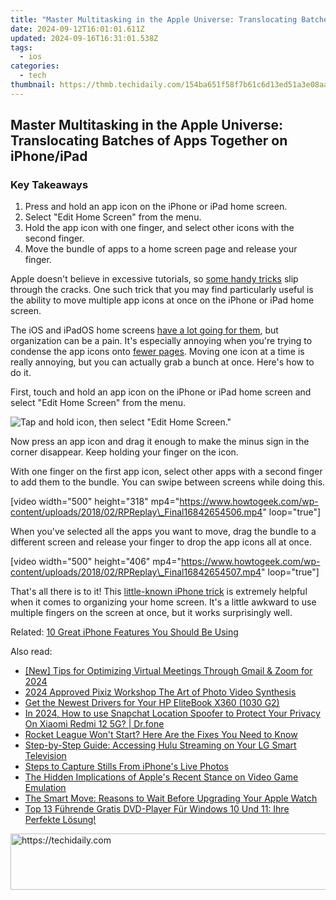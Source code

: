 ```yaml
---
title: "Master Multitasking in the Apple Universe: Translocating Batches of Apps Together on iPhone/iPad"
date: 2024-09-12T16:01:01.611Z
updated: 2024-09-16T16:31:01.538Z
tags:
  - ios
categories:
  - tech
thumbnail: https://thmb.techidaily.com/154ba651f58f7b61c6d13ed51a3e08aab825faff32ad0111bfbaa0c8293dac8c.jpg
---
```


## Master Multitasking in the Apple Universe: Translocating Batches of Apps Together on iPhone/iPad

### Key Takeaways

1. Press and hold an app icon on the iPhone or iPad home screen.
2. Select "Edit Home Screen" from the menu.
3. Hold the app icon with one finger, and select other icons with the second finger.
4. Move the bundle of apps to a home screen page and release your finger.

 Apple doesn't believe in excessive tutorials, so [some handy tricks](https://desktop-recording.techidaily.com/updated-essential-shortcut-knowledge-for-flawless-mac-recordings-for-2024/) slip through the cracks. One such trick that you may find particularly useful is the ability to move multiple app icons at once on the iPhone or iPad home screen.

 The iOS and iPadOS home screens [have a lot going for them](https://youtube-blog.techidaily.com/hythmic-reckonings-top-disruptors-for-mobile-devices-for-2024/), but organization can be a pain. It's especially annoying when you're trying to condense the app icons onto [fewer pages](https://techidaily.com/the-way-to-convert-mts-for-motorola-edgeplus-2023-by-aiseesoft-video-converter-play-mts-on-android/). Moving one icon at a time is really annoying, but you can actually grab a bunch at once. Here's how to do it.

 First, touch and hold an app icon on the iPhone or iPad home screen and select "Edit Home Screen" from the menu.

![Tap and hold icon, then select "Edit Home Screen."](https://static1.howtogeekimages.com/wordpress/wp-content/uploads/2018/02/RPReplay_Final1684265450_exported_2783.jpg) 

 Now press an app icon and drag it enough to make the minus sign in the corner disappear. Keep holding your finger on the icon.

 With one finger on the first app icon, select other apps with a second finger to add them to the bundle. You can swipe between screens while doing this.

 \[video width="500" height="318" mp4="https://www.howtogeek.com/wp-content/uploads/2018/02/RPReplay\_Final16842654506.mp4" loop="true"\]

 When you've selected all the apps you want to move, drag the bundle to a different screen and release your finger to drop the app icons all at once.

 \[video width="500" height="406" mp4="https://www.howtogeek.com/wp-content/uploads/2018/02/RPReplay\_Final16842654507.mp4" loop="true"\]

 That's all there is to it! This [little-known iPhone trick](https://some-skills.techidaily.com/in-2024-unleash-creative-potential-with-a-comprehensive-guide-to-ps-background-removal/) is extremely helpful when it comes to organizing your home screen. It's a little awkward to use multiple fingers on the screen at once, but it works surprisingly well.

Related: [10 Great iPhone Features You Should Be Using](https://some-skills.techidaily.com/in-2024-unleash-creative-potential-with-a-comprehensive-guide-to-ps-background-removal/)

<ins class="adsbygoogle"
     style="display:block"
     data-ad-format="autorelaxed"
     data-ad-client="ca-pub-7571918770474297"
     data-ad-slot="1223367746"></ins>

<ins class="adsbygoogle"
     style="display:block"
     data-ad-client="ca-pub-7571918770474297"
     data-ad-slot="8358498916"
     data-ad-format="auto"
     data-full-width-responsive="true"></ins>

<span class="atpl-alsoreadstyle">Also read:</span>
<div><ul>
<li><a href="https://fox-boxes.techidaily.com/new-tips-for-optimizing-virtual-meetings-through-gmail-and-zoom-for-2024/"><u>[New] Tips for Optimizing Virtual Meetings Through Gmail & Zoom for 2024</u></a></li>
<li><a href="https://extra-guidance.techidaily.com/2024-approved-pixiz-workshop-the-art-of-photo-video-synthesis/"><u>2024 Approved Pixiz Workshop The Art of Photo Video Synthesis</u></a></li>
<li><a href="https://win-dash.techidaily.com/get-the-newest-drivers-for-your-hp-elitebook-x360-1030-g2/"><u>Get the Newest Drivers for Your HP EliteBook X360 (1030 G2)</u></a></li>
<li><a href="https://phone-solutions.techidaily.com/in-2024-how-to-use-snapchat-location-spoofer-to-protect-your-privacy-on-xiaomi-redmi-12-5g-drfone-by-drfone-virtual-android/"><u>In 2024, How to use Snapchat Location Spoofer to Protect Your Privacy On Xiaomi Redmi 12 5G? | Dr.fone</u></a></li>
<li><a href="https://win-able.techidaily.com/rocket-league-wont-start-here-are-the-fixes-you-need-to-know/"><u>Rocket League Won't Start? Here Are the Fixes You Need to Know</u></a></li>
<li><a href="https://techno-recovery.techidaily.com/step-by-step-guide-accessing-hulu-streaming-on-your-lg-smart-television/"><u>Step-by-Step Guide: Accessing Hulu Streaming on Your LG Smart Television</u></a></li>
<li><a href="https://os-tips.techidaily.com/steps-to-capture-stills-from-iphones-live-photos/"><u>Steps to Capture Stills From iPhone's Live Photos</u></a></li>
<li><a href="https://os-tips.techidaily.com/the-hidden-implications-of-apples-recent-stance-on-video-game-emulation/"><u>The Hidden Implications of Apple's Recent Stance on Video Game Emulation</u></a></li>
<li><a href="https://os-tips.techidaily.com/the-smart-move-reasons-to-wait-before-upgrading-your-apple-watch/"><u>The Smart Move: Reasons to Wait Before Upgrading Your Apple Watch</u></a></li>
<li><a href="https://some-knowledge.techidaily.com/top-13-fuhrende-gratis-dvd-player-fur-windows-10-und-11-ihre-perfekte-losung/"><u>Top 13 Führende Gratis DVD-Player Für Windows 10 Und 11: Ihre Perfekte Lösung!</u></a></li>
</ul></div>

<!-- affiliate ads begin -->
<a href="https://ursime.pxf.io/c/5597632/2136536/16384" target="_top" id="2136536">
  <img src="//a.impactradius-go.com/display-ad/16384-2136536" border="0" alt="https://techidaily.com" width="728" height="90"/>
</a>
<img height="0" width="0" src="https://ursime.pxf.io/i/5597632/2136536/16384" style="position:absolute;visibility:hidden;" border="0" />
<!-- affiliate ads end -->


